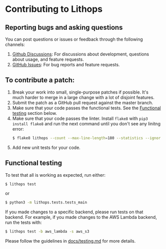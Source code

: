 Contributing to Lithops
===================

Reporting bugs and asking questions
-----------------------------------

You can post questions or issues or feedback through the following channels:

1. [Github Discussions](https://github.com/lithops-cloud/lithops/discussions): For discussions about development, questions about usage, and feature requests.
2. [GitHub Issues](https://github.com/lithops-cloud/lithops/issues): For bug reports and feature requests.


To contribute a patch:
----------------------

1. Break your work into small, single-purpose patches if possible. It's much
   harder to merge in a large change with a lot of disjoint features.
2. Submit the patch as a GitHub pull request against the master branch.
3. Make sure that your code passes the functional tests. See the [Functional testing](#functional-testing) section below.
4. Make sure that your code passes the linter. Install `flake8` with `pip3 install flake8` and run the next command until you don't see any linitng error:
   ```bash
   $ flake8 lithops --count --max-line-length=180 --statistics --ignore W605
   ``` 
6. Add new unit tests for your code.


Functional testing
------------------

To test that all is working as expected, run either:

```bash
$ lithops test
```

or 

```bash
$ python3 -m lithops.tests.tests_main
```

If you made changes to a specific backend, please run tests on that backend. For example, if you made changes to the AWS Lambda backend, run the tests with:

```bash
$ lithops test -b aws_lambda -s aws_s3
```

Please follow the guidelines in [docs/testing.md](docs/source/testing.rst) for more details.
